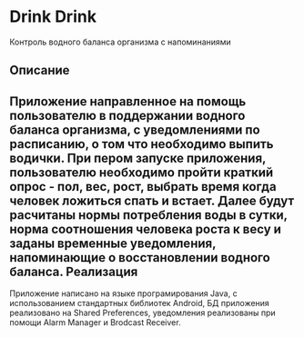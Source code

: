 Drink Drink
=======
Контроль водного баланса организма с напоминаниями

Описание
--------
Приложение направленное на помощь пользователю в поддержании водного баланса организма, с уведомлениями по расписанию, о том что необходимо выпить водички. При пером запуске приложения, пользователю необходимо пройти краткий опрос - пол, вес, рост, выбрать время когда человек ложиться спать и встает. Далее будут расчитаны нормы потребления воды в сутки, норма соотношения человека роста к весу и заданы временные уведомления, напоминающие о восстановлении водного баланса.
Реализация
-------
Приложение написано на языке програмирования Java, с использованием стандартных библиотек Android, БД приложения реализовано на Shared Preferences, уведомления реализованы при помощи Alarm Manager и Brodcast Receiver.
